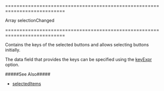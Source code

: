 ===========================================================================
<!--type-->Array<any><!--/type-->
<!--firedEvents-->selectionChanged<!--/firedEvents-->
===========================================================================

<!--shortDescription-->
Contains the keys of the selected buttons and allows selecting buttons initially.
<!--/shortDescription-->

<!--fullDescription-->
The data field that provides the keys can be specified using the [keyExpr](/Documentation/ApiReference/UI_Widgets/dxButtonGroup/Configuration/#keyExpr) option.

#####See Also#####
- [selectedItems](/Documentation/ApiReference/UI_Widgets/dxButtonGroup/Configuration/#selectedItems)
<!--/fullDescription-->